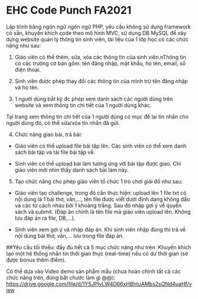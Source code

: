 # EHC Code Punch FA2021

Lập trình bằng ngôn ngữ ngôn ngữ PHP, yêu cầu không sử dụng framework có sẵn, khuyến khích code theo mô hình MVC, sử dụng DB MySQL để xây dựng website quản lý thông tin sinh viên, tài liệu của 1 lớp học có các chức năng như sau:


1. Giáo viên có thể thêm, sửa, xóa các thông tin của sinh viên.nThông tin có các trường cơ bản gồm: tên đăng nhập, mật khẩu, họ tên, email, số điện thoại.

2. Sinh viên được phép thay đổi các thông tin của mình trừ tên đăng nhập và họ tên.

3. 1 người dùng bất kỳ đc phép xem danh sách các người dùng trên website và xem thông tin chi tiết của 1 người dùng khác. 

  Tại trang xem thông tin chi tiết của 1 người dùng có mục để lại tin nhắn cho người dùng đó, có thể sửa/xóa tin nhắn đã gửi.

4. Chức năng giao bài, trả bài:

- Giáo viên có thể upload file bài tập lên. Các sinh viên có thể xem danh sách bài tập và tải file bài tập về.

- Sinh viên có thể upload bài làm tương ứng với bài tập được giao. Chỉ giáo viên mới nhìn thấy danh sách bài làm này.

5. Tạo chức năng cho phép giáo viên tổ chức 1 trò chơi giải đố như sau:

- Giáo viên tạo challenge, trong đó cần thực hiện: upload lên 1 file txt có nội dung là 1 bài thơ, văn,…, 
tên file được viết dưới định dạng không dấu và các từ cách nhau bởi 1 khoảng trắng. 
Sau đó nhập gợi ý về quyển sách và submit. (Đáp án chính là tên file mà giáo viên upload lên. Không lưu đáp án ra file, DB,...).

- Sinh viên xem gợi ý và nhập đáp án. Khi sinh viên nhập đúng thì trả về nội dung bài thơ, văn,… lưu trong file đáp án.


##Yêu cầu tối thiểu: đầy đủ hết cả 5 mục chức năng như trên. 
Khuyến khích tạo một hệ thống nhắn tin thời gian thực (real-time) nếu có dư thời gian (sẽ được bonus thêm điểm). 

Có thể dựa vào Video demo sản phẩm mẫu (chưa hoàn chỉnh tất cả các chức năng trên, đừng bắt chước làm gì @@): 
https://drive.google.com/file/d/1Y5JPIvLW4D66xHBhtuAMbs2sQNd4uaHf/view
